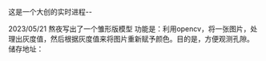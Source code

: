 这是一个大创的实时进程--

2023/05/21
熬夜写出了一个雏形版模型
功能是：利用opencv，将一张图片，处理出灰度值，然后根据灰度值来将图片重新赋予颜色。目的是，方便观测孔隙。
储存地址：
